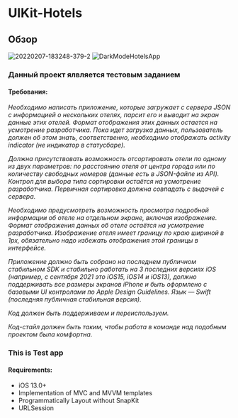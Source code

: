 # UIKit-Hotels
## Обзор 
![20220207-183248-379-2](https://user-images.githubusercontent.com/61357670/152829352-463e931c-2641-4dbd-8616-2f4321471d68.gif)
![DarkModeHotelsApp](https://user-images.githubusercontent.com/61357670/152828198-edf2c79d-d511-4318-baf5-149c35dd91d4.jpg)

### Данный проект ялвляется тестовым заданием  
#### Требования:
*Необходимо написать приложение, которые загружает с сервера JSON с информацией о нескольких отелях, парсит его и выводит на экран данные этих отелей. Формат отображения этих данных остается на усмотрение разработчика. Пока идет загрузка данных, пользователь должен об этом знать, соответственно, необходимо отображать activity indicator (не индикатор в статусбаре).*

*Должна присутствовать возможность отсортировать отели по одному из двух параметров: по расстоянию отеля от центра города или по количеству свободных номеров (данные есть в JSON-файле из API). Контрол для выбора типа сортировки остаётся на усмотрение разработчика. Первичная сортировка должна совпадать с выдачей с сервера.*

*Необходимо предусмотреть возможность просмотра подробной информации об отеле на отдельном экране, включая изображение. Формат отображения данных об отеле остаётся на усмотрение разработчика. Изображение отеля имеет границу по краю шириной в 1px, обязательно надо избежать отображения этой границы в интерфейсе.*

*Приложение должно быть собрано на последнем публичном стабильном SDK и стабильно работать на 3 последних версиях iOS (например, с сентября 2021 это iOS15, iOS14 и iOS13), должно поддерживать все размеры экранов iPhone и быть оформлено с базовыми UI контролами по Apple Design Guidelines. Язык — Swift (последняя публичная стабильная версия).*

*Код должен быть поддерживаем и переиспользуем.*

*Код-стайл должен быть таким, чтобы работа в команде над подобным проектом была комфортна.*


### This is Test app 
#### Requirements:
* iOS 13.0+
* Implementation of MVC and MVVM templates
* Programmatically Layout without SnapKit
* URLSession
